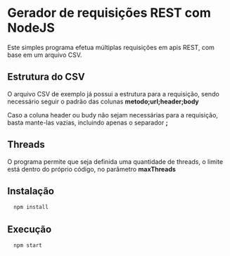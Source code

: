 
# Gerador de requisições REST com NodeJS

Este simples programa efetua múltiplas requisições em apis REST, com base em um arquivo CSV.




## Estrutura do CSV

O arquivo CSV de exemplo já possui a estrutura para a requisição, sendo necessário seguir o padrão das colunas **metodo;url;header;body**

Caso a coluna header ou budy não sejam necessárias para a requisição, basta mante-las vazias, incluindo apenas o separador **;**

## Threads

O programa permite que seja definida uma quantidade de threads, o limite está dentro do próprio código, no parâmetro **maxThreads**

## Instalação

```bash
  npm install
```
    

## Execução

```bash
  npm start
```
        
